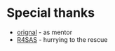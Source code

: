 # Special thanks

* [orignal](https://github.com/orignal) - as mentor
* [R4SAS](https://github.com/r4sas) - hurrying to the rescue
